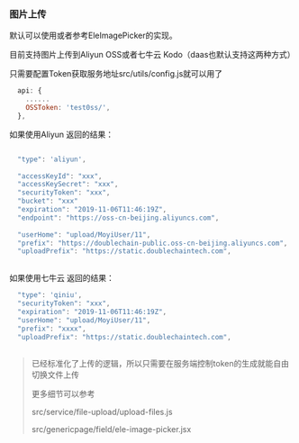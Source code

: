 ### 图片上传

默认可以使用或者参考EleImagePicker的实现。

目前支持图片上传到Aliyun OSS或者七牛云 Kodo（daas也默认支持这两种方式）

只需要配置Token获取服务地址src/utils/config.js就可以用了

```javascript
  api: {
    ......
    OSSToken: 'test0ss/',
  },
```

如果使用Aliyun 返回的结果：

```javascript

  "type": 'aliyun',
  
  "accessKeyId": "xxx",
  "accessKeySecret": "xxx",
  "securityToken": "xxx",
  "bucket": "xxx"
  "expiration": "2019-11-06T11:46:19Z",
  "endpoint": "https://oss-cn-beijing.aliyuncs.com",
  
  "userHome": "upload/MoyiUser/11",
  "prefix": "https://doublechain-public.oss-cn-beijing.aliyuncs.com",
  "uploadPrefix": "https://static.doublechaintech.com",
 
```

如果使用七牛云 返回的结果：

```javascript
  "type": 'qiniu',
  "securityToken": "xxx",
  "expiration": "2019-11-06T11:46:19Z", 
  "userHome": "upload/MoyiUser/11",
  "prefix": "xxxx", 
  "uploadPrefix": "https://static.doublechaintech.com",
  
```



> 已经标准化了上传的逻辑，所以只需要在服务端控制token的生成就能自由切换文件上传
> 
> 更多细节可以参考
> 
> src/service/file-upload/upload-files.js 
> 
> src/genericpage/field/ele-image-picker.jsx



